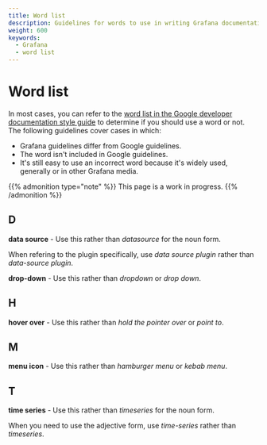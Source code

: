 ```yaml
---
title: Word list
description: Guidelines for words to use in writing Grafana documentation.
weight: 600
keywords:
  - Grafana
  - word list
---
```


# Word list

In most cases, you can refer to the [word list in the Google developer documentation style guide](https://developers.google.com/style/word-list) to determine if you should use a word or not. The following guidelines cover cases in which:

- Grafana guidelines differ from Google guidelines.
- The word isn't included in Google guidelines.
- It's still easy to use an incorrect word because it's widely used, generally or in other Grafana media.

{{% admonition type="note" %}}
This page is a work in progress.
{{% /admonition %}}

<!-- vale off -->

<!--
## A
## B
## C -->

## D

**data source** - Use this rather than _datasource_ for the noun form.

When refering to the plugin specifically, use _data source plugin_ rather than _data-source plugin_.

**drop-down** - Use this rather than _dropdown_ or _drop down_.

<!--
## E
## F
## G -->

## H

**hover over** - Use this rather than _hold the pointer over_ or _point to_.

<!--
## I
## J
## K
## L
-->

## M

**menu icon** - Use this rather than _hamburger menu_ or _kebab menu_.

<!--
## N
## O
## P
## Q
## R
## S -->

## T

**time series** - Use this rather than _timeseries_ for the noun form.

When you need to use the adjective form, use _time-series_ rather than _timeseries_.

<!--

## U

## V

## W

## X

-->

<!-- vale on -->
